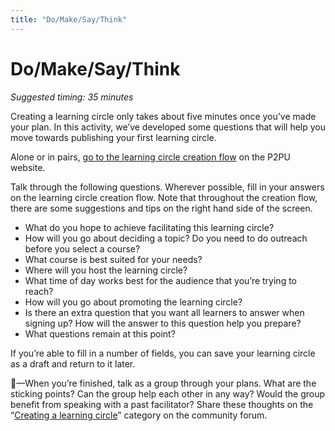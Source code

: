 ```yaml
---
title: "Do/Make/Say/Think"
---
```

# Do/Make/Say/Think

*Suggested timing: 35 minutes*

Creating a learning circle only takes about five minutes once you’ve made your plan. In this activity, we’ve developed some questions that will help you move towards publishing your first learning circle.

Alone or in pairs, <a href="https://learningcircles.p2pu.org/en/studygroup/create/" target="_blank">go to the learning circle creation flow</a> on the P2PU website.

Talk through the following questions. Wherever possible, fill in your answers on the learning circle creation flow. Note that throughout the creation flow, there are some suggestions and tips on the right hand side of the screen.

- What do you hope to achieve facilitating this learning circle?
- How will you go about deciding a topic? Do you need to do outreach before you select a course?
- What course is best suited for your needs? 
- Where will you host the learning circle?
- What time of day works best for the audience that you’re trying to reach?
- How will you go about promoting the learning circle?
- Is there an extra question that you want all learners to answer when signing up? How will the answer to this question help you prepare?
- What questions remain at this point?

If you’re able to fill in a number of fields, you can save your learning circle as a draft and return to it later.

🧶—When you’re finished, talk as a group through your plans. What are the sticking points? Can the group help each other in any way? Would the group benefit from speaking with a past facilitator? Share these thoughts on the “[Creating a learning circle](https://community.p2pu.org/c/learning-circles/creating-a-learning-circle)” category on the community forum.
